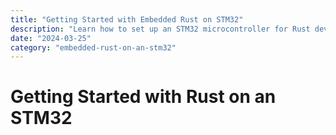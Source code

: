 ```yaml
---
title: "Getting Started with Embedded Rust on STM32"
description: "Learn how to set up an STM32 microcontroller for Rust development."
date: "2024-03-25"
category: "embedded-rust-on-an-stm32"
---
```


# Getting Started with Rust on an STM32
